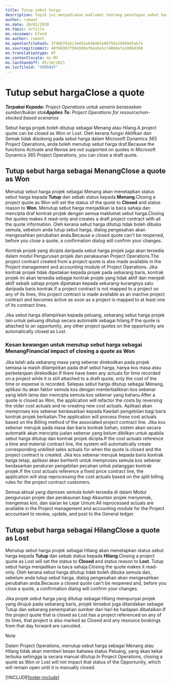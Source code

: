 ```yaml
---
title: Tutup sebut harga
description: Topik ini menyediakan maklumat tentang penutupan sebut harga dalam Project Operations.
author: rumant
ms.date: 10/01/2020
ms.topic: article
ms.reviewer: kfend
ms.author: rumant
ms.openlocfilehash: 3f46bf61bc3e492a648d65e86750a25609d5ab7a
ms.sourcegitcommit: 40f68387f594180af64a5e5c748b6efa188bd300
ms.translationtype: HT
ms.contentlocale: ms-MY
ms.lasthandoff: 05/10/2021
ms.locfileid: "5995947"
---
```

# <a name="close-a-quote"></a><span data-ttu-id="96366-103">Tutup sebut harga</span><span class="sxs-lookup"><span data-stu-id="96366-103">Close a quote</span></span>

<span data-ttu-id="96366-104">_**Terpakai Kepada:** Project Operations untuk senario berasaskan sumber/bukan stok_</span><span class="sxs-lookup"><span data-stu-id="96366-104">_**Applies To:** Project Operations for resource/non-stocked based scenarios_</span></span>

<span data-ttu-id="96366-105">Sebut harga projek boleh ditutup sebagai Menang atau Hilang.</span><span class="sxs-lookup"><span data-stu-id="96366-105">A project quote can be closed as Won or Lost.</span></span> <span data-ttu-id="96366-106">Oleh kerana fungsi Aktifkan dan Semak tidak disokong pada sebut harga dalam Microsoft Dynamics 365 Project Operations, anda boleh menutup sebut harga draf.</span><span class="sxs-lookup"><span data-stu-id="96366-106">Because the functions Activate and Revise are not supported on quotes in Microsoft Dynamics 365 Project Operations, you can close a draft quote.</span></span>

## <a name="close-a-quote-as-won"></a><span data-ttu-id="96366-107">Tutup sebut harga sebagai Menang</span><span class="sxs-lookup"><span data-stu-id="96366-107">Close a quote as Won</span></span>

<span data-ttu-id="96366-108">Menutup sebut harga projek sebagai Menang akan menetapkan status sebut harga kepada **Tutup** dan sebab status kepada **Menang**.</span><span class="sxs-lookup"><span data-stu-id="96366-108">Closing a project quote as Won will set the status of the quote to **Closed** and status reason to **Won**.</span></span> <span data-ttu-id="96366-109">Menutup sebut harga menjadikan ia baca sahaja dan mencipta draf kontrak projek dengan semua maklumat sebut harga.</span><span class="sxs-lookup"><span data-stu-id="96366-109">Closing the quotes makes it read-only and creates a draft project contract with all the quote information.</span></span> <span data-ttu-id="96366-110">Oleh kerana sebut harga ditutup tidak boleh dibuka semula, sebelum anda tutup sebut harga, dialog pengesahan akan mengesahkan perubahan anda.</span><span class="sxs-lookup"><span data-stu-id="96366-110">Because a closed quote can't be reopened, before you close a quote, a confirmation dialog will confirm your changes.</span></span>

<span data-ttu-id="96366-111">Kontrak projek yang dicipta daripada sebut harga projek juga akan tersedia dalam modul Pengurusan projek dan perakaunan Project Operations.</span><span class="sxs-lookup"><span data-stu-id="96366-111">The project contract created from a project quote is also made available in the Project management and accounting module of Project Operations.</span></span> <span data-ttu-id="96366-112">Jika kontrak projek tidak dipetakan kepada projek pada sebarang baris, kontrak projek ini akan tersedia sebagai kontrak projek yang tidak aktif dan menjadi aktif sebaik sahaja projek dipetakan kepada sekurang-kurangnya satu daripada baris kontrak.</span><span class="sxs-lookup"><span data-stu-id="96366-112">If a project contract is not mapped to a project on any of its lines, this project contract is made available as an inactive project contract and becomes active as soon as a project is mapped to at least one of its contract lines.</span></span>

<span data-ttu-id="96366-113">Jika sebut harga dilampirkan kepada peluang, sebarang sebut harga projek lain untuk peluang ditutup secara automatik sebagai hilang.</span><span class="sxs-lookup"><span data-stu-id="96366-113">If the quote is attached to an opportunity, any other project quotes on the opportunity are automatically closed as Lost.</span></span>

### <a name="financial-impact-of-closing-a-quote-as-won"></a><span data-ttu-id="96366-114">Kesan kewangan untuk menutup sebut harga sebagai Menang</span><span class="sxs-lookup"><span data-stu-id="96366-114">Financial impact of closing a quote as Won</span></span>

<span data-ttu-id="96366-115">Jika telah ada sebarang masa yang sebenar direkodkan pada projek semasa ia masih dilampirkan pada draf sebut harga, hanya kos masa atau perbelanjaan direkodkan.</span><span class="sxs-lookup"><span data-stu-id="96366-115">If there have been any actuals for time recorded on a project while it is still attached to a draft quote, only the cost of the time or expense is recorded.</span></span> <span data-ttu-id="96366-116">Selepas sebut harga ditutup sebagai Menang, aplikasi itu akan faktor semula kos dengan menterbalikkan kos sebenar yang lebih lama dan mencipta semula kos sebenar yang baharu.</span><span class="sxs-lookup"><span data-stu-id="96366-116">After a quote is closed as Won, the application will refactor the costs by reversing the older cost actuals and re-creating new cost actuals.</span></span> <span data-ttu-id="96366-117">Aplikasi akan memproses kos sebenar berdasarkan kepada Kaedah pengebilan bagi baris kontrak projek berkaitan.</span><span class="sxs-lookup"><span data-stu-id="96366-117">The application will process these cost actuals based on the Billing method of the associated project contract line.</span></span> <span data-ttu-id="96366-118">Jika kos sebenar merujuk pada masa dan baris kontrak bahan, sistem akan secara automatik akan mencipta jualan sebenar yang belum dibilkan untuk apabila sebut harga ditutup dan kontrak projek dicipta.</span><span class="sxs-lookup"><span data-stu-id="96366-118">If the cost actuals reference a time and material contract line, the system will automatically create corresponding unbilled sales actuals for when the quote is closed and the project contract is created.</span></span> <span data-ttu-id="96366-119">Jika kos sebenar merujuk kepada baris kontrak harga tetap, aplikasi akan berhenti untuk memproses semula kos sebenar berdasarkan peraturan pengebilan pecahan untuk pelanggan kontrak projek.</span><span class="sxs-lookup"><span data-stu-id="96366-119">If the cost actuals reference a fixed price contract line, the application will stop reprocessing the cost actuals based on the split billing rules for the project contract customers.</span></span>

<span data-ttu-id="96366-120">Semua aktual yang diproses semula boleh tersedia di dalam Modul pengurusan projek dan perakaunan bagi Akauntan projek menyemak, mengemas kini, dan siaran ke Lejar Umum.</span><span class="sxs-lookup"><span data-stu-id="96366-120">All reprocessed actuals are available in the Project management and accounting module for the Project accountant to review, update, and post to the General ledger.</span></span> 

## <a name="close-a-quote-as-lost"></a><span data-ttu-id="96366-121">Tutup sebut harga sebagai Hilang</span><span class="sxs-lookup"><span data-stu-id="96366-121">Close a quote as Lost</span></span>

<span data-ttu-id="96366-122">Menutup sebut harga projek sebagai Hilang akan menetapkan status sebut harga kepada **Tutup** dan sebab status kepada **Hilang**.</span><span class="sxs-lookup"><span data-stu-id="96366-122">Closing a project quote as Lost will set the status to **Closed** and status reason to **Lost**.</span></span> <span data-ttu-id="96366-123">Tutup sebut harga menjadikan ia baca sahaja.</span><span class="sxs-lookup"><span data-stu-id="96366-123">Closing the quote makes it read-only.</span></span> <span data-ttu-id="96366-124">Oleh kerana sebut harga ditutup tidak boleh dibuka semula dan, sebelum anda tutup sebut harga, dialog pengesahan akan mengesahkan perubahan anda.</span><span class="sxs-lookup"><span data-stu-id="96366-124">Because a closed quote can't be reopened and, before you close a quote, a confirmation dialog will confirm your changes.</span></span>

<span data-ttu-id="96366-125">Jika projek sebut harga yang ditutup sebagai Hilang mempunyai projek yang dirujuk pada sebarang baris, projek tersebut juga ditandakan sebagai Tutup dan sebarang penempahan sumber dari hari ke hadapan dibatalkan.</span><span class="sxs-lookup"><span data-stu-id="96366-125">If the project quote that is closed as Lost has a project referenced on any of its lines, that project is also marked as Closed and any resource bookings from that day forward are canceled.</span></span>

> [!NOTE]
> <span data-ttu-id="96366-126">Dalam Project Operations, menutup sebut harga sebagai Menang atau Hilang tidak akan memberi kesan bahawa status Peluang, yang akan kekal terbuka sehingga ia secara manual ditutup.</span><span class="sxs-lookup"><span data-stu-id="96366-126">In Project Operations, closing a quote as Won or Lost will not impact that status of the Opportunity, which will remain open until it is manually closed.</span></span>


[!INCLUDE[footer-include](../includes/footer-banner.md)]